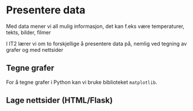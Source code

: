 # Presentere data

Med data mener vi all mulig informasjon, det kan f.eks være temperaturer, tekts, bilder, filmer

I IT2 lærer vi om to forskjellige å presentere data på, nemlig ved tegning av grafer og med nettsider

## Tegne grafer

For å tegne grafer i Python kan vi bruke biblioteket `matplotlib`.
## Lage nettsider (HTML/Flask)